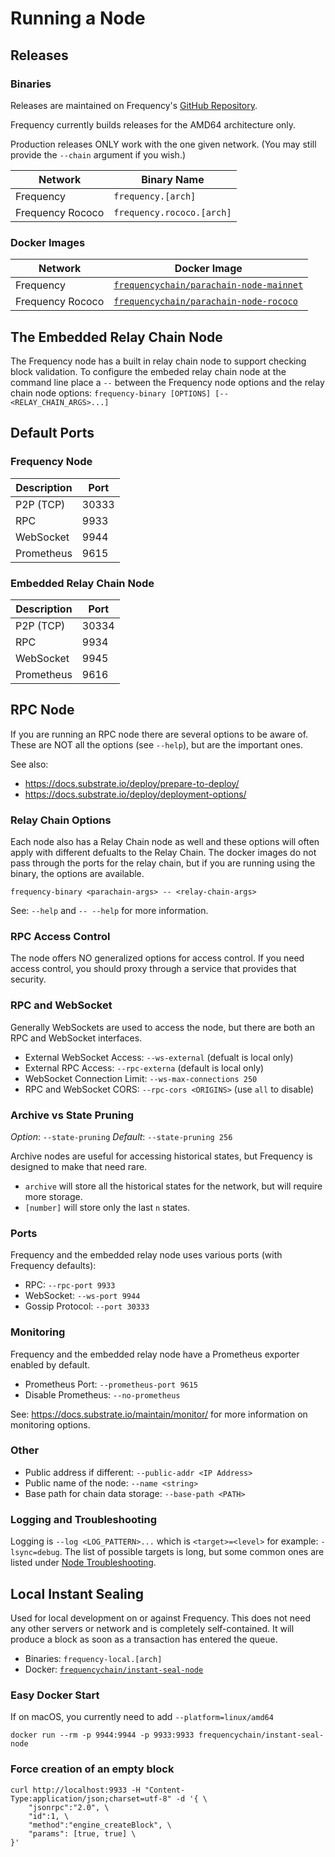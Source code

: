 # Running a Node

## Releases

### Binaries

Releases are maintained on Frequency's [GitHub Repository](https://github.com/LibertyDSNP/frequency/releases).

Frequency currently builds releases for the AMD64 architecture only.

Production releases ONLY work with the one given network. (You may still provide the `--chain` argument if you wish.)

| Network | Binary Name |
| --- | --- |
| Frequency |  `frequency.[arch]` |
| Frequency Rococo | `frequency.rococo.[arch]` |

### Docker Images

| Network | Docker Image |
| --- | --- |
| Frequency | [`frequencychain/parachain-node-mainnet`](https://hub.docker.com/r/frequencychain/parachain-node-mainnet) |
| Frequency Rococo | [`frequencychain/parachain-node-rococo`](https://hub.docker.com/r/frequencychain/parachain-node-rococo) |

## The Embedded Relay Chain Node

The Frequency node has a built in relay chain node to support checking block validation.
To configure the embeded relay chain node at the command line place a `--` between the Frequency node options and the relay chain node options: `frequency-binary [OPTIONS] [-- <RELAY_CHAIN_ARGS>...]`

## Default Ports

### Frequency Node

| Description | Port |
| --- | --- |
| P2P (TCP) | 30333 |
| RPC | 9933 |
| WebSocket | 9944 |
| Prometheus | 9615 |

### Embedded Relay Chain Node

| Description | Port |
| --- | --- |
| P2P (TCP) | 30334 |
| RPC | 9934 |
| WebSocket | 9945 |
| Prometheus | 9616 |

## RPC Node

If you are running an RPC node there are several options to be aware of.
These are NOT all the options (see `--help`), but are the important ones.

See also:
- https://docs.substrate.io/deploy/prepare-to-deploy/
- https://docs.substrate.io/deploy/deployment-options/

### Relay Chain Options

Each node also has a Relay Chain node as well and these options will often apply with different defualts to the Relay Chain.
The docker images do not pass through the ports for the relay chain, but if you are running using the binary, the options are available.

`frequency-binary <parachain-args> -- <relay-chain-args>`

See: `--help` and `-- --help` for more information.

### RPC Access Control

The node offers NO generalized options for access control.
If you need access control, you should proxy through a service that provides that security.

### RPC and WebSocket

Generally WebSockets are used to access the node, but there are both an RPC and WebSocket interfaces.

- External WebSocket Access: `--ws-external` (defualt is local only)
- External RPC Access: `--rpc-externa` (default is local only)
- WebSocket Connection Limit: `--ws-max-connections 250`
- RPC and WebSocket CORS: `--rpc-cors <ORIGINS>` (use `all` to disable)

### Archive vs State Pruning

*Option*: `--state-pruning`
*Default*: `--state-pruning 256`

Archive nodes are useful for accessing historical states, but Frequency is designed to make that need rare.

- `archive` will store all the historical states for the network, but will require more storage.
- `[number]` will store only the last `n` states.

### Ports

Frequency and the embedded relay node uses various ports (with Frequency defaults):

- RPC: `--rpc-port 9933`
- WebSocket: `--ws-port 9944`
- Gossip Protocol: `--port 30333`

### Monitoring

Frequency and the embedded relay node have a Prometheus exporter enabled by default.

- Prometheus Port: `--prometheus-port 9615`
- Disable Prometheus: `--no-prometheus`

See: https://docs.substrate.io/maintain/monitor/ for more information on monitoring options.

### Other

- Public address if different: `--public-addr <IP Address>`
- Public name of the node: `--name <string>`
- Base path for chain data storage: `--base-path <PATH>`

### Logging and Troubleshooting

Logging is `--log <LOG_PATTERN>...` which is `<target>=<level>` for example: `-lsync=debug`.
The list of possible targets is long, but some common ones are listed under [Node Troubleshooting](./Troubleshooting.md).

## Local Instant Sealing

Used for local development on or against Frequency.
This does not need any other servers or network and is completely self-contained.
It will produce a block as soon as a transaction has entered the queue.

- Binaries: `frequency-local.[arch]`
- Docker: [`frequencychain/instant-seal-node`](https://hub.docker.com/r/frequencychain/instant-seal-node)

### Easy Docker Start

If on macOS, you currently need to add `--platform=linux/amd64`

```
docker run --rm -p 9944:9944 -p 9933:9933 frequencychain/instant-seal-node
```

### Force creation of an empty block
```
curl http://localhost:9933 -H "Content-Type:application/json;charset=utf-8" -d '{ \
    "jsonrpc":"2.0", \
    "id":1, \
    "method":"engine_createBlock", \
    "params": [true, true] \
}'
```
